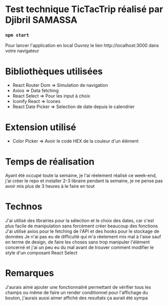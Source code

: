 # Test technique TicTacTrip réalisé par Djibril SAMASSA

### `npm start`
Pour lancer l'application en local
Ouvrez le lien http://localhost:3000 dans votre navigateur

# Bibliothèques utilisées
- React Router Dom => Simulation de navigation
- Axios => Data fetching
- React Select => Pour les input à choix
- Iconify React => Icones
- React Date Picker => Selection de date depuis le calendrier

 # Extension utilisé
 - Color Picker => Avoir le code HEX de la couleur d'un élément

# Temps de réalisation
Ayant été occupé toute la semaine, je l'ai réelement réalisé ce week-end, j'ai créer le repo et installer 2-3 libraire pendant la semaine, je ne pense pas avoir mis plus de 3 heures à le faire en tout

# Technos
J'ai utilisé des librairies pour la sélection et le choix des dates, car c'est plus facile de manipulation sans forcèment créer beaucoup des fonctions
J'ai utilisé axios pour le fetching de l'API et des hooks pour le stockage de données
Je n'ai pas eu de difficulté qui m'a réelement mis mal à l'aise sauf en terme de design, de faire les choses sans trop manipuler l'élément concerné
et j'ai un peu eu du mal avant de trouver comment modifier le style d'un composant React Select

# Remarques
J'aurais aimé ajouter une fonctionnaliré permettant de vérifier tous les champs ou même de faire un render conditionnel pour l'affichage du bouton, j'aurais aussi aimer affiché des resultats ça aurait été sympa
